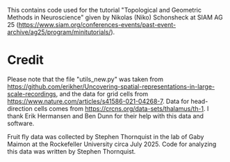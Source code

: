 This contains code used for the tutorial "Topological and Geometric Methods in Neuroscience" given by Nikolas (Niko) Schonsheck at SIAM AG 25 (https://www.siam.org/conferences-events/past-event-archive/ag25/program/minitutorials/).

# Credit
Please note that the file "utils_new.py" was taken from https://github.com/erikher/Uncovering-spatial-representations-in-large-scale-recordings, and the data for grid cells from https://www.nature.com/articles/s41586-021-04268-7. Data for head-direction cells comes from https://crcns.org/data-sets/thalamus/th-1. I thank Erik Hermansen and Ben Dunn for their help with this data and software.

Fruit fly data was collected by Stephen Thornquist in the lab of Gaby Maimon at the Rockefeller University circa July 2025. Code for analyzing this data was written by Stephen Thornquist.
